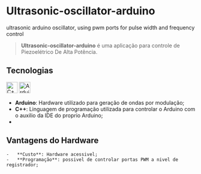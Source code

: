# Ultrasonic-oscillator-arduino
ultrasonic arduino oscillator, using pwm ports for pulse width and frequency control

> **Ultrasonic-oscillator-arduino** é uma aplicação para controle de Piezoelétrico De Alta Potência.<br />

## Tecnologias

<p align="left">
    <img src="https://upload.wikimedia.org/wikipedia/commons/1/18/ISO_C%2B%2B_Logo.svg" alt="C++" title="C++" width="30" height="30" /> 
    <img src="https://upload.wikimedia.org/wikipedia/commons/e/e0/ArduinoLogo_%C2%AE.svg" alt="Arduino IDE" title="Arduino IDE" width="30" height="30" /> 
</p>

-   **Arduino**: Hardware utilizado para geração de ondas por modulação;
-   **C++**: Linguagem de programação utilizada para controlar o Arduino com o auxilio da IDE do proprio Arduino;
-   
## Vantagens do Hardware

    -   **Custo**: Hardware acessivel;
    -   **Programação**: possivel de controlar portas PWM a nivel de registrador;

